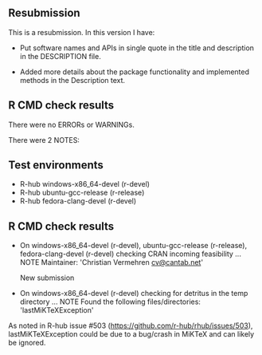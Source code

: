 ## Resubmission
This is a resubmission. In this version I have:

* Put software names and APIs in single quote in the title and description in 
  the DESCRIPTION file.

* Added more details about the package functionality and implemented
  methods in the Description text.

## R CMD check results
There were no ERRORs or WARNINGs. 

There were 2 NOTES: 

## Test environments
- R-hub windows-x86_64-devel (r-devel)
- R-hub ubuntu-gcc-release (r-release)
- R-hub fedora-clang-devel (r-devel)

## R CMD check results
* On windows-x86_64-devel (r-devel), ubuntu-gcc-release (r-release), 
  fedora-clang-devel (r-devel)
  checking CRAN incoming feasibility ... NOTE
  Maintainer: 'Christian Vermehren <cv@cantab.net>'
  
  New submission

* On windows-x86_64-devel (r-devel)
  checking for detritus in the temp directory ... NOTE
  Found the following files/directories:
   'lastMiKTeXException'

As noted in R-hub issue #503 (https://github.com/r-hub/rhub/issues/503), 
lastMiKTeXException could be due to a bug/crash in MiKTeX and can likely be 
ignored.
